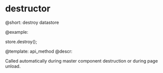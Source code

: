destructor
=============

@short: destroy datastore
	
@example:

store.destroy();

@template:	api_method
@descr:


Called automatically during master component destruction or during page unload. 

